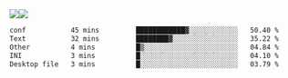 <div style="display: flex; flex-direction: row;">
<img style="height: auto; width: auto;" class="img" src="https://raw.githubusercontent.com/blazepp/github-stats/master/generated/overview.svg#gh-dark-mode-only" />
<img style="height: auto; width: auto;" class="img" src="https://raw.githubusercontent.com/blazepp/github-stats/master/generated/languages.svg#gh-dark-mode-only" />
</div>

<div style="display: flex; flex-direction: row;">
<!--START_SECTION:waka-->

```txt
conf           45 mins         ████████████▓░░░░░░░░░░░░   50.40 %
Text           32 mins         ████████▓░░░░░░░░░░░░░░░░   35.22 %
Other          4 mins          █▒░░░░░░░░░░░░░░░░░░░░░░░   04.84 %
INI            3 mins          █░░░░░░░░░░░░░░░░░░░░░░░░   04.10 %
Desktop file   3 mins          █░░░░░░░░░░░░░░░░░░░░░░░░   03.79 %
```

<!--END_SECTION:waka-->
</div>
